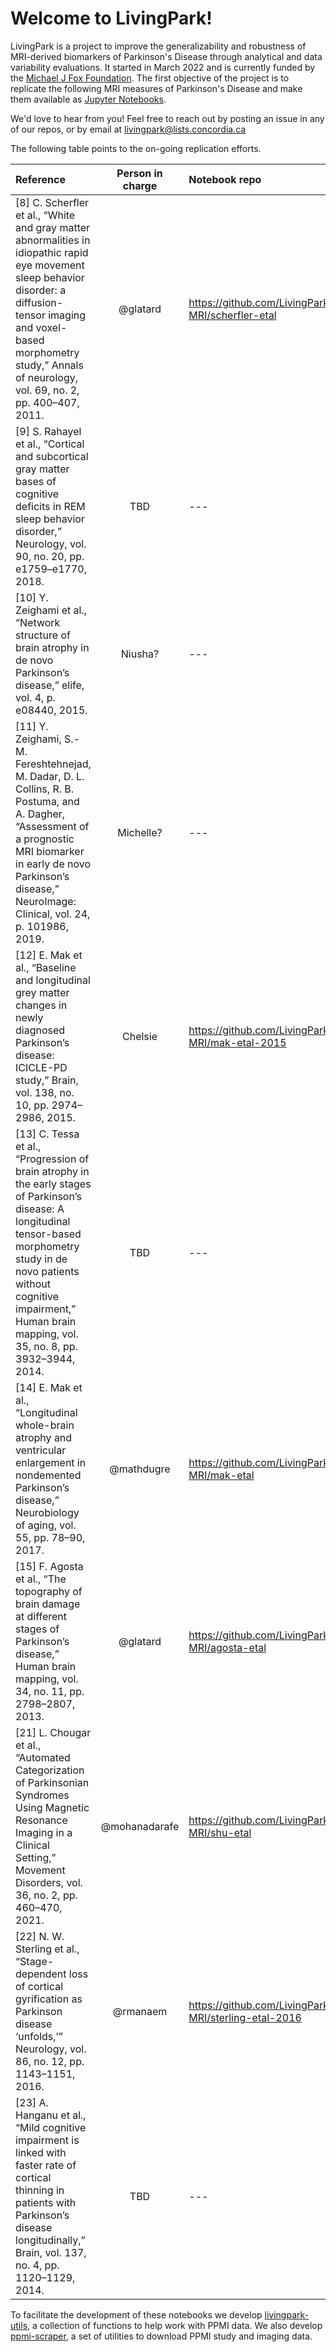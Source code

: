 # Welcome to LivingPark!

LivingPark is a project to improve the generalizability and robustness of MRI-derived biomarkers of Parkinson's Disease through analytical and data variability evaluations.
It started in March 2022 and is currently funded by the [Michael J Fox Foundation](https://www.michaeljfox.org). The first objective of the project is to 
replicate the following MRI measures of Parkinson's Disease and make them available as [Jupyter Notebooks](https://jupyter.org).

We'd love to hear from you! Feel free to reach out by posting an issue in any of our repos, or by email at [livingpark@lists.concordia.ca](mailto:livingpark@lists.concordia.ca)

The following table points to the on-going replication efforts.

| Reference | Person in charge | Notebook repo |
|:----------|:----------------:|:--------------|
| [8] C. Scherfler et al., “White and gray matter abnormalities in idiopathic rapid eye movement sleep behavior disorder: a diffusion-tensor imaging and voxel-based morphometry study,” Annals of neurology, vol. 69, no. 2, pp. 400–407, 2011. | @glatard | https://github.com/LivingPark-MRI/scherfler-etal |
| [9]    S. Rahayel et al., “Cortical and subcortical gray matter bases of cognitive deficits in REM sleep behavior disorder,” Neurology, vol. 90, no. 20, pp. e1759–e1770, 2018. | TBD | --- |
| [10]    Y. Zeighami et al., “Network structure of brain atrophy in de novo Parkinson’s disease,” elife, vol. 4, p. e08440, 2015. | Niusha? | ---|
| [11]    Y. Zeighami, S.-M. Fereshtehnejad, M. Dadar, D. L. Collins, R. B. Postuma, and A. Dagher, “Assessment of a prognostic MRI biomarker in early de novo Parkinson’s disease,” NeuroImage: Clinical, vol. 24, p. 101986, 2019. | Michelle? | ---|
| [12] E. Mak et al., “Baseline and longitudinal grey matter changes in newly diagnosed Parkinson’s disease: ICICLE-PD study,” Brain, vol. 138, no. 10, pp. 2974–2986, 2015. | Chelsie | https://github.com/LivingPark-MRI/mak-etal-2015
| [13] C. Tessa et al., “Progression of brain atrophy in the early stages of Parkinson’s disease: A longitudinal tensor-based morphometry study in de novo patients without cognitive impairment,” Human brain mapping, vol. 35, no. 8, pp. 3932–3944, 2014. | TBD | ---
| [14]    E. Mak et al., “Longitudinal whole-brain atrophy and ventricular enlargement in nondemented Parkinson’s disease,” Neurobiology of aging, vol. 55, pp. 78–90, 2017. | @mathdugre | https://github.com/LivingPark-MRI/mak-etal
| [15]    F. Agosta et al., “The topography of brain damage at different stages of Parkinson’s disease,” Human brain mapping, vol. 34, no. 11, pp. 2798–2807, 2013. | @glatard | https://github.com/LivingPark-MRI/agosta-etal
| [21]    L. Chougar et al., “Automated Categorization of Parkinsonian Syndromes Using Magnetic Resonance Imaging in a Clinical Setting,” Movement Disorders, vol. 36, no. 2, pp. 460–470, 2021. | @mohanadarafe | https://github.com/LivingPark-MRI/shu-etal
| [22]    N. W. Sterling et al., “Stage-dependent loss of cortical gyrification as Parkinson disease ‘unfolds,’” Neurology, vol. 86, no. 12, pp. 1143–1151, 2016. | @rmanaem | https://github.com/LivingPark-MRI/sterling-etal-2016
| [23]    A. Hanganu et al., “Mild cognitive impairment is linked with faster rate of cortical thinning in patients with Parkinson’s disease longitudinally,” Brain, vol. 137, no. 4, pp. 1120–1129, 2014. | TBD | ---

To facilitate the development of these notebooks we develop [livingpark-utils](https://github.com/LivingPark-MRI/livingpark-utils), a collection of functions to help work with PPMI data. We also develop [ppmi-scraper](https://github.com/LivingPark-MRI/ppmi-scraper), a set of utilities to download PPMI study and imaging data. 

